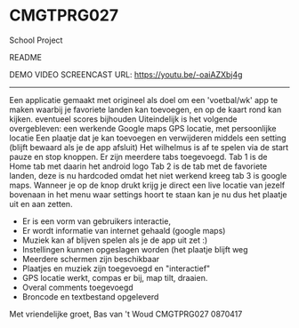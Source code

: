 # CMGTPRG027
School Project


README

DEMO VIDEO SCREENCAST URL: https://youtu.be/-oaiAZXbj4g

------------
Een applicatie gemaakt met origineel als doel om een 'voetbal/wk' app te maken waarbij je favoriete landen kan toevoegen, 
en op de kaart rond kan kijken. eventueel scores bijhouden
Uiteindelijk is het volgende overgebleven: een werkende Google maps GPS locatie, met persoonlijke locatie
Een plaatje dat je kan toevoegen en verwijderen middels een setting (blijft bewaard als je de app afsluit)
Het wilhelmus is af te spelen via de start pauze en stop knoppen.
Er zijn meerdere tabs toegevoegd. 
Tab 1 is de Home tab met daarin het android logo
Tab 2 is de tab met de favoriete landen, deze is nu hardcoded omdat het niet werkend kreeg
tab 3 is google maps. Wanneer je op de knop drukt krijg je direct een live locatie van jezelf
bovenaan in het menu waar settings hoort te staan kan je nu dus het plaatje uit en aan zetten.

- Er is een vorm van gebruikers interactie, 
- Er wordt informatie van internet gehaald (google maps)
- Muziek kan af blijven spelen als je de app uit zet :)
- Instellingen kunnen opgeslagen worden (het plaatje blijft weg
- Meerdere schermen zijn beschikbaar
- Plaatjes en muziek zijn toegevoegd en "interactief"
- GPS locatie werkt, compas er bij, map tilt, draaien.
- Overal comments toegevoegd
- Broncode en textbestand opgeleverd

Met vriendelijke groet,
Bas van 't Woud
CMGTPRG027
0870417
